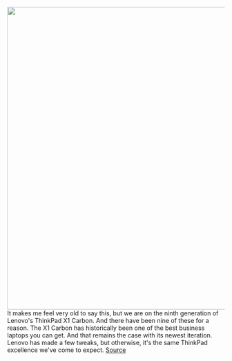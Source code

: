 <img src='https://cdn.vox-cdn.com/thumbor/vKoD8XqCFazKPB4wodfx84Diy08=/0x0:2040x1360/1200x675/filters:focal(840x620:1166x946)/cdn.vox-cdn.com/uploads/chorus_image/image/69914647/akrales_210824_4723_0021.0.jpg' width='700px' /><br/>
It makes me feel very old to say this, but we are on the ninth generation of Lenovo's ThinkPad X1 Carbon. And there have been nine of these for a reason. The X1 Carbon has historically been one of the best business laptops you can get. And that remains the case with its newest iteration. Lenovo has made a few tweaks, but otherwise, it's the same ThinkPad excellence we've come to expect.
<a href='https://www.theverge.com/22691965/lenovo-thinkpad-x1-carbon-gen-9-review-design-specs-price-features'> Source <a/>